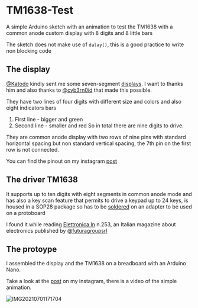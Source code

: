 # TM1638-Test
A simple Arduino sketch with an animation to test the TM1638 with a common anode custom display with 8 digits and 8 little bars

The sketch does not make use of `dalay()`, this is a good practice to write non blocking code

## The display

[@Katodo](http://www.katodo.com/) kindly sent me some seven-segment [displays](https://www.instagram.com/p/CQjNuIhl7A8/?utm_source=ig_web_copy_link).
I want to thanks him and also thanks to [@cyb3rn0id](https://www.instagram.com/cyb3rn0id/) that made this possible.

They have two lines of four digits with different size and colors and also eight indicators bars
1. First line - bigger and green
2. Second line - smaller and red
So in total there are nine digits to drive.

They are common anode display with two rows of nine pins with standard horizontal spacing but non standard vertical spacing, the 7th pin on the first row is not connected.

You can find the pinout on my instagram [post](https://www.instagram.com/p/CQluUURsMMK/ "Display pinouts")

## The driver TM1638

It supports up to ten digits with eight segments in common anode mode and has also a key scan feature that permits to drive a keypad up to 24 keys, is housed in a SOP28 package so has to be [soldered](https://www.instagram.com/p/CQwO8B5FK0p/ "TM1638 soldering") on an adapter to be used on a protoboard

I found it while reading [Elettronica In](https://www.elettronicain.it/) n.253, an Italian magazine about electronics published by [@futuragroupsrl](https://www.futurashop.it/)

## The protoype

I assembled the display and the TM1638 on a breadboard with an Arduino Nano.

Take a look at the [post](https://www.instagram.com/p/CQyn6d0FTOU/) on my instagram, there is a video of the simple animation.

![IMG20210701171704](https://user-images.githubusercontent.com/84834981/124252643-7353a080-db27-11eb-99bd-d4eb79a28b20.jpg)
